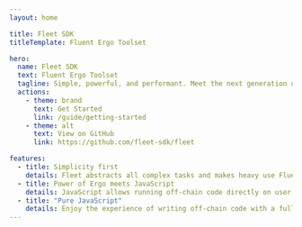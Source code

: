 ```yaml
---
layout: home

title: Fleet SDK
titleTemplate: Fluent Ergo Toolset

hero:
  name: Fleet SDK
  text: Fluent Ergo Toolset
  tagline: Simple, powerful, and performant. Meet the next generation of Ergo Platform's off-chain code SDKs.
  actions:
    - theme: brand
      text: Get Started
      link: /guide/getting-started
    - theme: alt
      text: View on GitHub
      link: https://github.com/fleet-sdk/fleet

features:
  - title: Simplicity first
    details: Fleet abstracts all complex tasks and makes heavy use Fluent APIs to deliver a great developer experience.
  - title: Power of Ergo meets JavaScript
    details: JavaScript allows running off-chain code directly on user's browser, which means better decentralization as it makes backends unnecessary for most cases.
  - title: "Pure JavaScript"
    details: Enjoy the experience of writing off-chain code with a fully typed, fluent and pure JS library.
---
```

